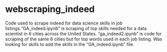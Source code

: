 # webscraping_indeed
Code used to scrape indeed for data science skills in job listings.“GA_indeed.ipynb” is scraping of top skills needed for a data scientist in 6 cities across the United States. “ga_indeed2.ipynb” is code for scraping of the same 6 cities but for top words used in each job listing. Was looking for skills to add the skills in the “GA_indeed.ipynb” file. 
